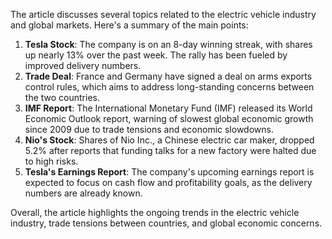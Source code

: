 The article discusses several topics related to the electric vehicle industry and global markets. Here's a summary of the main points:

1. **Tesla Stock**: The company is on an 8-day winning streak, with shares up nearly 13% over the past week. The rally has been fueled by improved delivery numbers.
2. **Trade Deal**: France and Germany have signed a deal on arms exports control rules, which aims to address long-standing concerns between the two countries.
3. **IMF Report**: The International Monetary Fund (IMF) released its World Economic Outlook report, warning of slowest global economic growth since 2009 due to trade tensions and economic slowdowns.
4. **Nio's Stock**: Shares of Nio Inc., a Chinese electric car maker, dropped 5.2% after reports that funding talks for a new factory were halted due to high risks.
5. **Tesla's Earnings Report**: The company's upcoming earnings report is expected to focus on cash flow and profitability goals, as the delivery numbers are already known.

Overall, the article highlights the ongoing trends in the electric vehicle industry, trade tensions between countries, and global economic concerns.